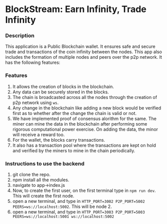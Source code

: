 # BlockStream: Earn Infinity, Trade Infinity

### Description
This application is a Public Blockchain wallet. It ensures safe and secure trade and transactions of the coin infinity between the nodes. This app also includes the formation of multiple nodes and peers over the p2p network. 
It has the following features:
### Features
1) It allows the creation of blocks in the blockchain.
2) Any data can be securely stored in the blocks.
3) The chain is broadcasted across all the nodes through the creation of p2p network using `ws`. 
4) Any change in the blockchain like adding a new block would be verified first as to whether after the change the chain is valid or not.
5) We have implemented proof of consensus alorithm for the same. The miner can mine the data in the blockchain after performing some rigorous computational power exercise. On adding the data, the minor will receive a reward too.
6) For the wallet, the blocks carry transactions.
7) It also has a transaction pool where the transactions are kept on hold and verified by the miners to mine in the chain periodically.


### Instructions to use the backend
1) git clone the repo.
2) npm install all the modules.
3) navigate to app->index.js
4) Now, to create the first user, on the first terminal type in `npm run dev`. This will create the first node.
5) open a new terminal, and type in `HTTP_PORT=3002 P2P_PORT=5002 PEERS=ws://localhost:5002`. This will be node 2.
6) open a new terminal, and type in `HTTP_PORT=3003 P2P_PORT=5003 PEERS=ws://localhost:5001 ws://localhost:5002`
